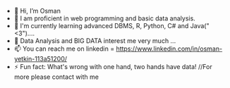 - 👋 Hi, I’m Osman
- 👀 I am proficient in web programming and basic data analysis.
- 🌱 I'm currently learning advanced DBMS, R, Python, C# and Java("<3")....
- 💞️ Data Analysis and BIG DATA interest me very much ...
- 📫 You can reach me  on linkedin = https://www.linkedin.com/in/osman-yetkin-113a51200/
- ⚡ Fun fact: What's wrong with one hand, two hands have data!
  //For more please contact with me
